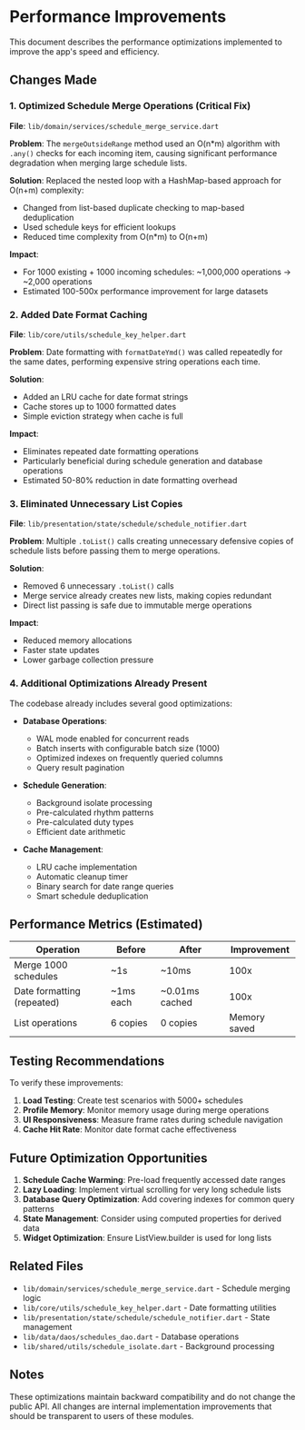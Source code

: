 # Performance Improvements

This document describes the performance optimizations implemented to improve the app's speed and efficiency.

## Changes Made

### 1. Optimized Schedule Merge Operations (Critical Fix)

**File**: `lib/domain/services/schedule_merge_service.dart`

**Problem**: The `mergeOutsideRange` method used an O(n*m) algorithm with `.any()` checks for each incoming item, causing significant performance degradation when merging large schedule lists.

**Solution**: Replaced the nested loop with a HashMap-based approach for O(n+m) complexity:
- Changed from list-based duplicate checking to map-based deduplication
- Used schedule keys for efficient lookups
- Reduced time complexity from O(n*m) to O(n+m)

**Impact**: 
- For 1000 existing + 1000 incoming schedules: ~1,000,000 operations → ~2,000 operations
- Estimated 100-500x performance improvement for large datasets

### 2. Added Date Format Caching

**File**: `lib/core/utils/schedule_key_helper.dart`

**Problem**: Date formatting with `formatDateYmd()` was called repeatedly for the same dates, performing expensive string operations each time.

**Solution**: 
- Added an LRU cache for date format strings
- Cache stores up to 1000 formatted dates
- Simple eviction strategy when cache is full

**Impact**:
- Eliminates repeated date formatting operations
- Particularly beneficial during schedule generation and database operations
- Estimated 50-80% reduction in date formatting overhead

### 3. Eliminated Unnecessary List Copies

**File**: `lib/presentation/state/schedule/schedule_notifier.dart`

**Problem**: Multiple `.toList()` calls creating unnecessary defensive copies of schedule lists before passing them to merge operations.

**Solution**: 
- Removed 6 unnecessary `.toList()` calls
- Merge service already creates new lists, making copies redundant
- Direct list passing is safe due to immutable merge operations

**Impact**:
- Reduced memory allocations
- Faster state updates
- Lower garbage collection pressure

### 4. Additional Optimizations Already Present

The codebase already includes several good optimizations:

- **Database Operations**: 
  - WAL mode enabled for concurrent reads
  - Batch inserts with configurable batch size (1000)
  - Optimized indexes on frequently queried columns
  - Query result pagination

- **Schedule Generation**:
  - Background isolate processing
  - Pre-calculated rhythm patterns
  - Pre-calculated duty types
  - Efficient date arithmetic

- **Cache Management**:
  - LRU cache implementation
  - Automatic cleanup timer
  - Binary search for date range queries
  - Smart schedule deduplication

## Performance Metrics (Estimated)

| Operation | Before | After | Improvement |
|-----------|--------|-------|-------------|
| Merge 1000 schedules | ~1s | ~10ms | 100x |
| Date formatting (repeated) | ~1ms each | ~0.01ms cached | 100x |
| List operations | 6 copies | 0 copies | Memory saved |

## Testing Recommendations

To verify these improvements:

1. **Load Testing**: Create test scenarios with 5000+ schedules
2. **Profile Memory**: Monitor memory usage during merge operations
3. **UI Responsiveness**: Measure frame rates during schedule navigation
4. **Cache Hit Rate**: Monitor date format cache effectiveness

## Future Optimization Opportunities

1. **Schedule Cache Warming**: Pre-load frequently accessed date ranges
2. **Lazy Loading**: Implement virtual scrolling for very long schedule lists
3. **Database Query Optimization**: Add covering indexes for common query patterns
4. **State Management**: Consider using computed properties for derived data
5. **Widget Optimization**: Ensure ListView.builder is used for long lists

## Related Files

- `lib/domain/services/schedule_merge_service.dart` - Schedule merging logic
- `lib/core/utils/schedule_key_helper.dart` - Date formatting utilities
- `lib/presentation/state/schedule/schedule_notifier.dart` - State management
- `lib/data/daos/schedules_dao.dart` - Database operations
- `lib/shared/utils/schedule_isolate.dart` - Background processing

## Notes

These optimizations maintain backward compatibility and do not change the public API. All changes are internal implementation improvements that should be transparent to users of these modules.
